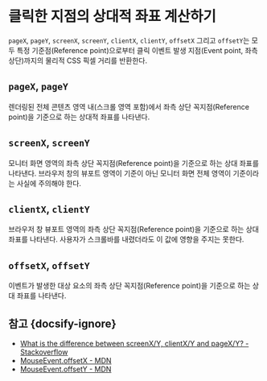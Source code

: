 # 클릭한 지점의 상대적 좌표 계산하기

`pageX`, `pageY`, `screenX`, `screenY`, `clientX`, `clientY`, `offsetX` 그리고 `offsetY`는 모두 특정 기준점(Reference point)으로부터 클릭 이벤트 발생 지점(Event point, 좌측 상단)까지의 물리적 CSS 픽셀 거리를 반환한다.

## `pageX`, `pageY`

렌더링된 전체 콘텐츠 영역 내(스크롤 영역 포함)에서 좌측 상단 꼭지점(Reference point)을 기준으로 하는 상대적 좌표를 나타낸다.

## `screenX`, `screenY`

모니터 화면 영역의 좌측 상단 꼭지점(Reference point)을 기준으로 하는 상대 좌표를 나타낸다. 브라우저 창의 뷰포트 영역이 기준이 아닌 모니터 화면 전체 영역이 기준이라는 사실에 주의해야 한다.

## `clientX`, `clientY`

브라우저 창 뷰포트 영역의 좌측 상단 꼭지점(Reference point)을 기준으로 하는 상대 좌표를 나타낸다. 사용자가 스크롤바를 내렸더라도 이 값에 영향을 주지는 못한다.

## `offsetX`, `offsetY`

이벤트가 발생한 대상 요소의 좌측 상단 꼭지점(Reference point)을 기준으로 하는 상대 좌표를 나타낸다.

## 참고 {docsify-ignore}

* [What is the difference between screenX/Y, clientX/Y and pageX/Y? - Stackoverflow](https://stackoverflow.com/questions/6073505/what-is-the-difference-between-screenx-y-clientx-y-and-pagex-y)
* [MouseEvent.offsetX - MDN](https://developer.mozilla.org/en-US/docs/Web/API/MouseEvent/offsetX)
* [MouseEvent.offsetY - MDN](https://developer.mozilla.org/en-US/docs/Web/API/MouseEvent/offsetY)

